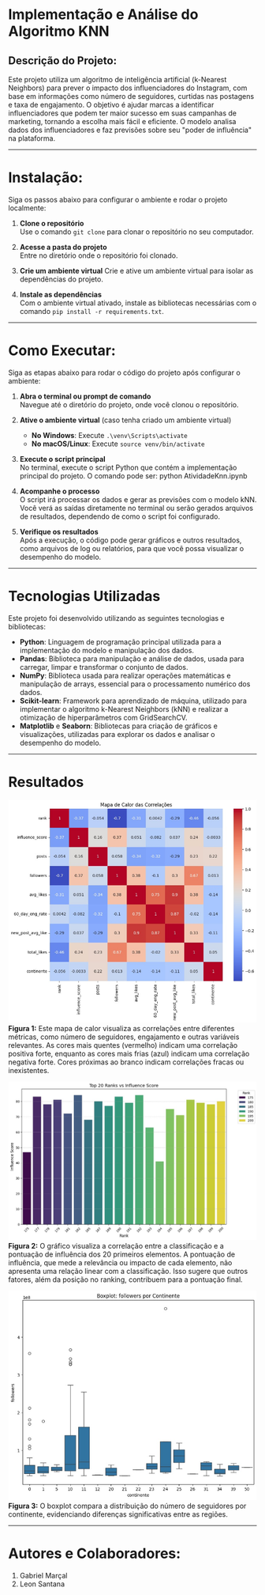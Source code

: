 # Implementação e Análise do Algoritmo KNN

## Descrição do Projeto:
  Este projeto utiliza um algoritmo de inteligência artificial (k-Nearest Neighbors) para prever o impacto dos influenciadores do Instagram, com base em informações como número de seguidores, curtidas nas postagens e taxa de engajamento. O objetivo é ajudar marcas a identificar influenciadores que podem ter maior sucesso em suas campanhas de marketing, tornando a escolha mais fácil e eficiente. O modelo analisa dados dos influenciadores e faz previsões sobre seu "poder de influência" na plataforma.

---

# Instalação:

Siga os passos abaixo para configurar o ambiente e rodar o projeto localmente:

1. **Clone o repositório**  
   Use o comando `git clone` para clonar o repositório no seu computador.

2. **Acesse a pasta do projeto**  
   Entre no diretório onde o repositório foi clonado.

3. **Crie um ambiente virtual** 
   Crie e ative um ambiente virtual para isolar as dependências do projeto.

4. **Instale as dependências**  
   Com o ambiente virtual ativado, instale as bibliotecas necessárias com o comando `pip install -r requirements.txt`.

---

# Como Executar:

Siga as etapas abaixo para rodar o código do projeto após configurar o ambiente:

1. **Abra o terminal ou prompt de comando**  
   Navegue até o diretório do projeto, onde você clonou o repositório.

2. **Ative o ambiente virtual** (caso tenha criado um ambiente virtual)
   - **No Windows**: Execute `.\venv\Scripts\activate`
   - **No macOS/Linux**: Execute `source venv/bin/activate`

3. **Execute o script principal**  
   No terminal, execute o script Python que contém a implementação principal do projeto. O comando pode ser:
   python AtividadeKnn.ipynb

4. **Acompanhe o processo**  
   O script irá processar os dados e gerar as previsões com o modelo kNN. Você verá as saídas diretamente no terminal ou serão gerados arquivos de resultados, dependendo de como o script foi configurado.

5. **Verifique os resultados**  
   Após a execução, o código pode gerar gráficos e outros resultados, como arquivos de log ou relatórios, para que você possa visualizar o desempenho do modelo.


---

# Tecnologias Utilizadas

Este projeto foi desenvolvido utilizando as seguintes tecnologias e bibliotecas:

- **Python**: Linguagem de programação principal utilizada para a implementação do modelo e manipulação dos dados.
- **Pandas**: Biblioteca para manipulação e análise de dados, usada para carregar, limpar e transformar o conjunto de dados.
- **NumPy**: Biblioteca usada para realizar operações matemáticas e manipulação de arrays, essencial para o processamento numérico dos dados.
- **Scikit-learn**: Framework para aprendizado de máquina, utilizado para implementar o algoritmo k-Nearest Neighbors (kNN) e realizar a otimização de hiperparâmetros com GridSearchCV.
- **Matplotlib** e **Seaborn**: Bibliotecas para criação de gráficos e visualizações, utilizadas para explorar os dados e analisar o desempenho do modelo.

---

# Resultados
<img src="docs/img01.jpeg" alt="Mapa de Calor" width="600"/> <br> **Figura 1:** Este mapa de calor visualiza as correlações entre diferentes métricas, como número de seguidores, engajamento e outras variáveis relevantes. As cores mais quentes (vermelho) indicam uma correlação positiva forte, enquanto as cores mais frias (azul) indicam uma correlação negativa forte. Cores próximas ao branco indicam correlações fracas ou inexistentes.
<br> 

<img src="docs/img02.jpeg" alt="Gráfico de Correlação" width="600"/> <br> **Figura 2:** O gráfico visualiza a correlação entre a classificação e a pontuação de influência dos 20 primeiros elementos. A pontuação de influência, que mede a relevância ou impacto de cada elemento, não apresenta uma relação linear com a classificação. Isso sugere que outros fatores, além da posição no ranking, contribuem para a pontuação final. 
<br> 

<img src="docs/img03.jpeg" alt="Boxplot por Continente" width="600"/> <br> **Figura 3:** O boxplot compara a distribuição do número de seguidores por continente, evidenciando diferenças significativas entre as regiões.

---

# Autores e Colaboradores:

1. Gabriel Marçal
2. Leon Santana
